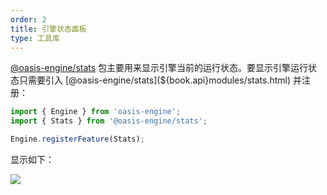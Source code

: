 ```yaml
---
order: 2
title: 引擎状态面板
type: 工具库
---
```


[@oasis-engine/stats](${book.api}modules/stats.html) 包主要用来显示引擎当前的运行状态。要显示引擎运行状态只需要引入 [@oasis-engine/stats](${book.api}modules/stats.html) 并注册：

```typescript
import { Engine } from 'oasis-engine';
import { Stats } from '@oasis-engine/stats';

Engine.registerFeature(Stats);
```

显示如下：

![](https://gw.alipayobjects.com/mdn/rms_d27172/afts/img/A*ji_WTolpInMAAAAAAAAAAAAAARQnAQ)